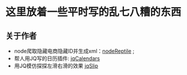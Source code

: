 # 这里放着一些平时写的乱七八糟的东西

## 关于作者

- node爬取隐藏电商隐藏ID并生成xml：[nodeReptile](https://github.com/Herrengit/miscellaneous/nodeReptile) ;
- 帮人用JQ写的日历插件: [jqCalendars](https://github.com/Herrengit/miscellaneous/jqCalendars) 
- 用JQ模仿探探左滑右滑的效果 [jqSlip](https://github.com/Herrengit/miscellaneous/jqSlip)